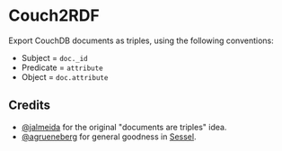 # Couch2RDF

Export CouchDB documents as triples, using the following conventions:

* Subject = ``doc._id``
* Predicate = ``attribute``
* Object = ``doc.attribute``

## Credits

* [@jalmeida](https://github.com/jonasalmeida) for the original "documents are triples" idea.
* [@agrueneberg](https://github.com/agrueneberg) for general goodness in [Sessel](https://github.com/agrueneberg/Sessel).
